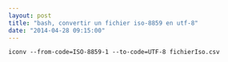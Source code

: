 ```yaml
---
layout: post
title: "bash, convertir un fichier iso-8859 en utf-8"
date: "2014-04-28 09:15:00"
---
```


```
iconv --from-code=ISO-8859-1 --to-code=UTF-8 fichierIso.csv
```

<div style="height: 0; overflow: hidden;">iconv iso-8859-1 utf-8 iso 8859 utf convert accent accents
</div>
